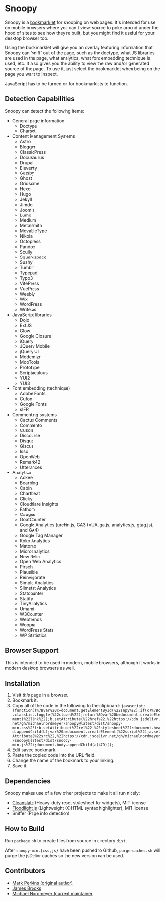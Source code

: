# Snoopy

Snoopy is a [bookmarklet](https://en.wikipedia.org/wiki/Bookmarklet) for snooping on web pages. It's intended for use on mobile browsers where you can't view-source to poke around under the hood of sites to see how they're built, but you might find it useful for your desktop browser too.

Using the bookmarklet will give you an overlay featuring information that Snoopy can 'sniff' out of the page, such as the doctype, what JS libraries are used in the page, what analytics, what font embedding technique is used, etc. It also gives you the ability to view the raw and/or generated source of the page. To use it, just select the bookmarklet when being on the page you want to inspect.

JavaScript has to be turned on for bookmarklets to function.

## Detection Capabilities

Snoopy can detect the following items:

* General page information
  * Doctype
  * Charset
* Content Management Systems
  * Astro
  * Blogger
  * ClassicPress
  * Docusaurus
  * Drupal
  * Eleventy
  * Gatsby
  * Ghost
  * Gridsome
  * Hexo
  * Hugo
  * Jekyll
  * Jimdo
  * Joomla
  * Lume
  * Medium
  * Metalsmith
  * MovableType
  * Nikola
  * Octopress
  * Pandoc
  * Scully
  * Squarespace
  * Sushy
  * Tumblr
  * Typepad
  * Typo3
  * VitePress
  * VuePress
  * Weebly
  * Wix
  * WordPress
  * Write.as
* JavaScript libraries
  * Dojo
  * ExtJS
  * Glow
  * Google Closure
  * jQuery
  * JQuery Mobile
  * jQuery UI
  * Modernizr
  * MooTools
  * Prototype
  * Scriptaculous
  * YUI2
  * YUI3
* Font embedding (technique)
  * Adobe Fonts
  * Cufon
  * Google Fonts
  * sIFR
* Commenting systems
  * Cactus Comments
  * Commento
  * Cusdis
  * Discourse
  * Disqus
  * Giscus
  * Isso
  * OpenWeb
  * Remark42
  * Utterances
* Analytics
  * Ackee
  * Bearblog
  * Cabin
  * Chartbeat
  * Clicky
  * Cloudflare Insights
  * Fathom
  * Gauges
  * GoatCounter
  * Google Analytics (urchin.js, GA3 (=UA, ga.js, analytics.js, gtag.js), and GA4)
  * Google Tag Manager
  * Koko Analytics
  * Matomo
  * Microanalytics
  * New Relic
  * Open Web Analytics
  * Pirsch
  * Plausible
  * Reinvigorate
  * Simple Analytics
  * Slimstat Analytics
  * Statcounter
  * Statify
  * TinyAnalytics
  * Umami
  * W3Counter
  * Webtrends
  * Woopra
  * WordPress Stats
  * WP Statistics

## Browser Support

This is intended to be used in modern, mobile browsers, although it works in modern desktop browsers as well.

## Installation

1. Visit *this* page in a browser.
2. Bookmark it.
3. Copy all of the code in the following to the clipboard: `javascript:(function()%7Bvar%20c=document.getElementById(%22snpy%22);if(c)%7Bc.classList.toggle(%22closed%22);return%7Dvar%20b=document.createElement(%22link%22);b.setAttribute(%22href%22,%22https://cdn.jsdelivr.net/gh/michaelnordmeyer/snoopy@latest/dist/snoopy-min.css%22);b.setAttribute(%22rel%22,%22stylesheet%22);document.head.appendChild(b);var%20a=document.createElement(%22script%22);a.setAttribute(%22src%22,%22https://cdn.jsdelivr.net/gh/michaelnordmeyer/snoopy@latest/dist/snoopy-min.js%22);document.body.appendChild(a)%7D)();`
4. Edit saved bookmark.
5. Paste the copied code into the URL field.
6. Change the name of the bookmark to your linking.
7. Save it.

## Dependencies

Snoopy makes use of a few other projects to make it all run nicely:

* [Cleanslate](http://github.com/premasagar/cleanslate) (Heavy-duty reset stylesheet for widgets), MIT license
* [Floodlight.js](https://github.com/aron/floodlight.js) (Lightweight (X)HTML syntax highlighter), MIT license
* [Sniffer](https://github.com/michaelnordmeyer/sniffer) (Page info detection)

## How to Build

Run `package.sh` to create files from source in directory `dist`.

After `snoopy-min.{css,js}` have been pushed to Github, `purge-caches.sh` will purge the jsDelivr caches so the new version can be used.

## Contributors

* [Mark Perkins (original author)](https://github.com/allmarkedup)
* [James Brooks](https://github.com/jbrooksuk)
* [Michael Nordmeyer (current maintainer](https://github.com/michaelnordmeyer)
